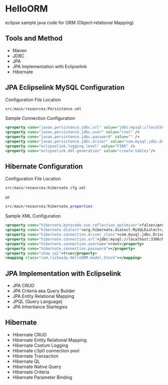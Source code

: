 # HelloORM
eclipse sample java code for ORM (Object-relational Mapping)

## Tools and Method
* Maven
* JDBC
* JPA
* JPA Implementation with Eclipselink
* Hibernate

## JPA Eclipselink MySQL Configuration
Configuration File Location
```java
src/main/resources/Persistence.xml
```

Sample Connection Configuration
```xml
<property name="javax.persistence.jdbc.url" value="jdbc:mysql://localhost:3306/hellojava" />
<property name="javax.persistence.jdbc.user" value="root" />
<property name="javax.persistence.jdbc.password" value="" />
<property name="javax.persistence.jdbc.driver" value="com.mysql.jdbc.Driver" />
<property name="eclipselink.logging.level" value="FINE" />
<property name="eclipselink.ddl-generation" value="create-tables"/>
```

## Hibernate Configuration
Configuration File Location
```java
src/main/resources/hibernate.cfg.xml
```
or
```java
src/main/resources/hibernate.properties
```

Sample XML Configuration
```xml
<property name="hibernate.bytecode.use_reflection_optimizer">false</property>
<property name="hibernate.dialect">org.hibernate.dialect.MySQLDialect</property>
<property name="hibernate.connection.driver_class">com.mysql.jdbc.Driver</property>
<property name="hibernate.connection.url">jdbc:mysql://localhost:3306/hellojava</property>
<property name="hibernate.connection.username">root</property>
<property name="hibernate.connection.password"></property>
<property name="show_sql">true</property>
<mapping class="com.richasdy.HelloORM.model.Stock"></mapping>
```

## JPA Implementation with Eclipselink
* JPA CRUD
* JPA Criteria aka Query Builder
* JPA Entity Relational Mapping
* JPQL (Query Language)
* JPA Inheritance Startegies

## Hibernate
* Hibernate CRUD
* Hibernate Entity Relational Mapping
* Hibernate Costum Logging
* Hibernate c3p0 connection pool
* Hibernate Transaction
* Hibernate QL
* Hibernate Native Query
* Hibernate Criteria
* Hibernate Parameter Binding
